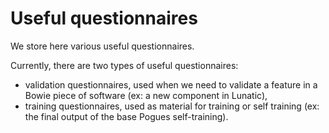 # Useful questionnaires

We store here various useful questionnaires.

Currently, there are two types of useful questionnaires:

- validation questionnaires, used when we need to validate a feature in a Bowie piece of software (ex: a new component in Lunatic),
- training questionnaires, used as material for training or self training (ex: the final output of the base Pogues self-training).
